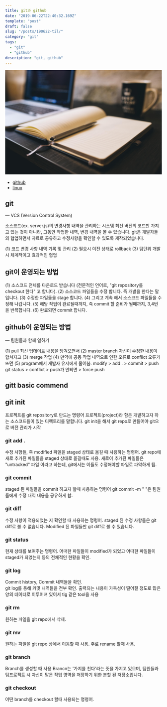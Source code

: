 ```yaml
---
title: git과 github
date: "2019-06-22T22:40:32.169Z"
template: "post"
draft: false
slug: "/posts/190622-til/"
category: "git"
tags:
  - "git"
  - "github"
description: "git, github"
---
```


![](/media/image-2.jpg)

- [github](https://github.com/)
- [linux](https://www.linux.org/)

## git
— VCS (Version Control System)

소스코드(ex. server.js)의 변경사항 내역을 관리하는 시스템
최신 버전의 코드만 가지고 있는 것이 아니라,
그동안 작업한 내역, 변경 내역을 볼 수 있습니다.
git은 개발자들의 협업하면서 자료로 공유하고 수정사항을 확인할 수 
있도록 제작되었습니다.

(1) 코드 변경 사항 내역 기록 및 관리
(2) 필요시 이전 상태로 rollback
(3) 팀단위 개발 시 체계적이고 효과적인 협업

## git이 운영되는 방법

(1) 소스코드 전체를 다운로드 받습니다 (전문적인 언어로, "git repository를 checkout 한다" 고 합니다).
(2) 소스코드 파일들을 수정 합니다. 즉 개발을 한다는 말입니다.
(3) 수정한 파일들을 stage 합니다.
(4) 그리고 계속 해서 소스코드 파일들을 수정해 나갑니다.
(5) 해당 작업이 완료될때까지, 즉 commit 할 준비가 될때까지, 3,4번을 반복합니다.
(6) 완료되면 commit 합니다. 

## github이 운영되는 방법
— 팀원들과 함께 일하기

(1) pull 최신 업데이트 내용을 당겨오면서 
(2) master branch 자신이 수정한 내용이 합쳐지고
(3) merge 작업
(4) 만약에 공동 작업 내역으로 인한 오류로 
conflict 오류가 뜨면
(5) program에서 개발자 유저에게 물어봄.
modify > add . > commit >  push git status > conflict > push가 안되면 > force push


## gitt basic commend


## git init

프로젝트를 git repository로 만드는 명령어 
프로젝트(project)라 함은 개발하고자 하는 소스코드들이 있는 디렉토리를 말합니다. 
git init을 해서 git repo로 만들어야 git으로 버전 관리가 시작

### git add .

수정 사항들, 즉 modified 파일을 staged 상태로 옮길 때 사용하는 명령어.
git repo에 새로 추가된 파일들을 staged 상태로 옮길때도 사용. 
새로이 추가된 파일들은 "untracked" 파일 이라고 하는데, 
git에서는 이들도 수정해야할 파일로 파악하게 됨.

### git commit

staged 된 파일들을 commit 하고자 할때 사용하는 명령어
git commit -m " "은 팀원들에게 수정 내역 내용을 공유하게 함.

### git diff

수정 사항이 적용되었는 지 확인할 때 사용하는 명령어.
staged 된 수정 사항들은 git diff로 볼 수 없습니다. 
Modified 된 파일들만 git diff로 볼 수 있습니다.

### git status

현재 상태를 보여주는 명령어. 
어떠한 파일들이 modified가 되었고 
어떠한 파일들이 staged가 되었는지 등의 전체적인 현황을 확인.

### git log

Commit history, Commit 내역들을 확인.   
git log를 통해 커밋 내역들을 전부 확인. 
출력되는 내용이 가독성이 떨어질 정도로 많은 양의 데이터로 이루어져 있어서
tig 같은 tool을 사용

### git rm

원하는 파일을 git repo에서 삭제.

### git mv

원하는 파일을 git repo 상에서 이동할 때 사용. 
주로 rename 할때 사용.

### git branch

Branch를 생성할 때 사용 
Brancn는 '가지를 친다'라는 뜻을 가지고 있으며,
팀원들과 팀프로젝트 시 자신이 맡은 작업 영역을 
저장하기 위한 분할 된 저장소입니다.

### git checkout

어떤 branch를 checkout 할때 사용되는 명령어.

